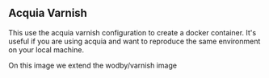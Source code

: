 ## Acquia Varnish
This use the acquia varnish configuration to create a docker container. It's useful if you are using acquia and want to reproduce the same environment on your local machine.

On this image we extend the wodby/varnish image